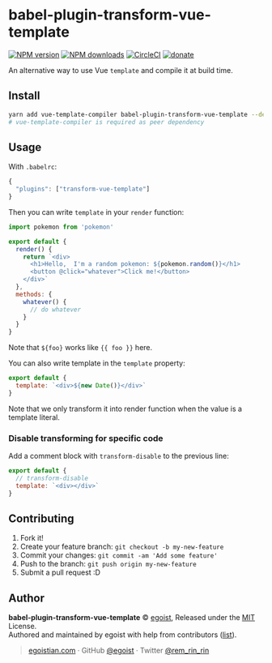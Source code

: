 # babel-plugin-transform-vue-template

[![NPM version](https://img.shields.io/npm/v/babel-plugin-transform-vue-template.svg?style=flat)](https://npmjs.com/package/babel-plugin-transform-vue-template) [![NPM downloads](https://img.shields.io/npm/dm/babel-plugin-transform-vue-template.svg?style=flat)](https://npmjs.com/package/babel-plugin-transform-vue-template) [![CircleCI](https://circleci.com/gh/egoist/babel-plugin-transform-vue-template/tree/master.svg?style=shield)](https://circleci.com/gh/egoist/babel-plugin-transform-vue-template/tree/master)  [![donate](https://img.shields.io/badge/$-donate-ff69b4.svg?maxAge=2592000&style=flat)](https://github.com/egoist/donate)

An alternative way to use Vue `template` and compile it at build time.

## Install

```bash
yarn add vue-template-compiler babel-plugin-transform-vue-template --dev
# vue-template-compiler is required as peer dependency
```

## Usage

With `.babelrc`:

```js
{
  "plugins": ["transform-vue-template"]
}
```

Then you can write `template` in your `render` function:

```js
import pokemon from 'pokemon'

export default {
  render() {
    return `<div>
      <h1>Hello,  I'm a random pokemon: ${pokemon.random()}</h1>
      <button @click="whatever">Click me!</button>
    </div>`
  },
  methods: {
    whatever() {
      // do whatever
    }
  }
}
```

Note that `${foo}` works like `{{ foo }}` here.

You can also write template in the `template` property:

```js
export default {
  template: `<div>${new Date()}</div>`
}
```

Note that we only transform it into render function when the value is a template literal.

### Disable transforming for specific code

Add a comment block with `transform-disable` to the previous line:

```js
export default {
  // transform-disable
  template: `<div></div>`
}
```

## Contributing

1. Fork it!
2. Create your feature branch: `git checkout -b my-new-feature`
3. Commit your changes: `git commit -am 'Add some feature'`
4. Push to the branch: `git push origin my-new-feature`
5. Submit a pull request :D


## Author

**babel-plugin-transform-vue-template** © [egoist](https://github.com/egoist), Released under the [MIT](./LICENSE) License.<br>
Authored and maintained by egoist with help from contributors ([list](https://github.com/egoist/babel-plugin-transform-vue-template/contributors)).

> [egoistian.com](https://egoistian.com) · GitHub [@egoist](https://github.com/egoist) · Twitter [@rem_rin_rin](https://twitter.com/rem_rin_rin)
